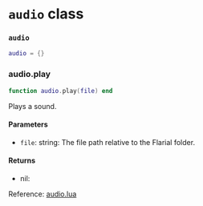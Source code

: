 # `audio` class

### `audio`
```lua
audio = {}
```

### audio.play
```lua
function audio.play(file) end
```
Plays a sound.

#### Parameters
- `file`: string: The file path relative to the Flarial folder.
#### Returns
- nil:

Reference: [audio.lua](https://github.com/flarialmc/scripting-wiki/tree/main/autocomplete/client/audio.lua)